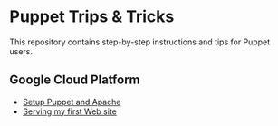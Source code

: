 # Puppet Trips & Tricks

This repository contains step-by-step instructions and tips for Puppet users.

## Google Cloud Platform

- [Setup Puppet and Apache][]
- [Serving my first Web site][]


[Setup Puppet and Apache]: setup_puppet_and_apache_google-cloud-platform.md
[Serving my first Web site]: first_web-app_google-cloud-platform.md
